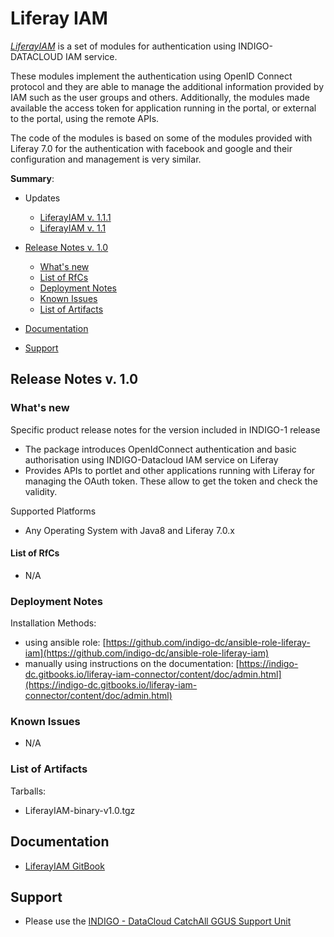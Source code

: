 # Liferay IAM


*[LiferayIAM](https://indigo-dc.gitbooks.io/liferay-iam-connector/content/)* is a set of modules for authentication using INDIGO-DATACLOUD IAM service.

These modules implement the authentication using OpenID Connect protocol and they are able to manage the additional information provided by IAM such as the user groups and others. Additionally, the modules made available the access token for application running in the portal, or external to the portal, using the remote APIs.

The code of the modules is based on some of the modules provided with Liferay 7.0 for the authentication with facebook and google and their configuration and management is very similar.

**Summary**:
* Updates
  * [LiferayIAM v. 1.1.1](https://github.com/indigo-dc/indigo-datacloud-releases/blob/master/indigo1/second_update_of_indigo-1.md#li)<br>
  * [LiferayIAM v. 1.1](https://github.com/indigo-dc/indigo-datacloud-releases/blob/master/indigo1/first_update_of_indigo-1.md#li)<br>

* [Release Notes v. 1.0](#id1)
  * [What's new](#id2)
  * [List of RfCs](#id3)
  * [Deployment Notes](#id4)
  * [Known Issues](#id5)
  * [List of Artifacts](#id7)<br>

* [Documentation](#id6)
* [Support](#id8)


<a id="id1"></a>
## Release Notes v. 1.0

<a id="id2"></a>
### What's new

Specific product release notes for the version included in INDIGO-1 release
* The package introduces OpenIdConnect authentication and basic authorisation using INDIGO-Datacloud IAM service on Liferay
* Provides APIs to portlet and other applications running with Liferay for managing the OAuth token. These allow to get the token and check the validity.

Supported Platforms
* Any Operating System with Java8 and Liferay 7.0.x


<a id="id3"></a>
#### List of RfCs 

* N/A


<a id="id4"></a>
### Deployment Notes
Installation Methods:
* using ansible role: [https://github.com/indigo-dc/ansible-role-liferay-iam](https://github.com/indigo-dc/ansible-role-liferay-iam)
* manually using instructions on the documentation: [https://indigo-dc.gitbooks.io/liferay-iam-connector/content/doc/admin.html](https://indigo-dc.gitbooks.io/liferay-iam-connector/content/doc/admin.html)


<a id="id5"></a>
### Known Issues

* N/A
 
<a id="id7"></a>
### List of Artifacts

Tarballs:
* LiferayIAM-binary-v1.0.tgz

<a id="id6"></a>
## Documentation

* [LiferayIAM GitBook](https://www.gitbook.com/book/indigo-dc/liferay-iam-connector/details)

<a id="id8"></a>
## Support

* Please use the [INDIGO - DataCloud CatchAll GGUS Support Unit](
https://wiki.egi.eu/wiki/GGUS:INDIGO_DataCloud_Catch-all_FAQ)
